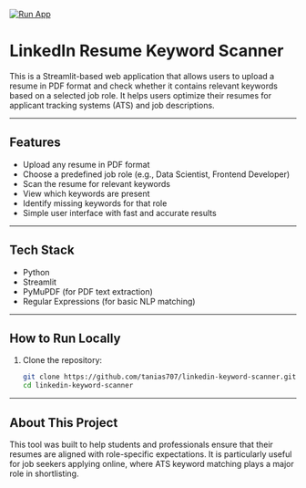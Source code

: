 [![Run App](https://img.shields.io/badge/🚀%20Launch%20App-Streamlit-blue?logo=streamlit)](https://linkedin-keyword-scanner-apsdcwzmawjhzapppbffcjq.streamlit.app/)

# LinkedIn Resume Keyword Scanner

This is a Streamlit-based web application that allows users to upload a resume in PDF format and check whether it contains relevant keywords based on a selected job role. It helps users optimize their resumes for applicant tracking systems (ATS) and job descriptions.

---

## Features

- Upload any resume in PDF format
- Choose a predefined job role (e.g., Data Scientist, Frontend Developer)
- Scan the resume for relevant keywords
- View which keywords are present
- Identify missing keywords for that role
- Simple user interface with fast and accurate results

---

## Tech Stack

- Python
- Streamlit
- PyMuPDF (for PDF text extraction)
- Regular Expressions (for basic NLP matching)

---

## How to Run Locally

1. Clone the repository:
   ```bash
   git clone https://github.com/tanias707/linkedin-keyword-scanner.git
   cd linkedin-keyword-scanner
---

## About This Project

This tool was built to help students and professionals ensure that their resumes are aligned with role-specific expectations. It is particularly useful for job seekers applying online, where ATS keyword matching plays a major role in shortlisting.
